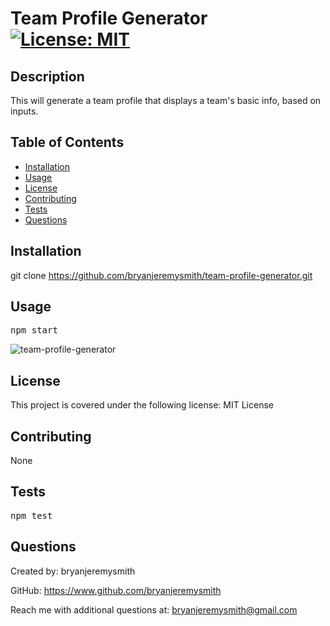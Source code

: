 # Team Profile Generator [![License: MIT](https://img.shields.io/badge/License-MIT-yellow.svg)](https://opensource.org/licenses/MIT)

## Description

This will generate a team profile that displays a team's basic info, based on inputs.

## Table of Contents

- [Installation](#installation)
- [Usage](#usage)
- [License](#license)
- [Contributing](#contributing)
- [Tests](#tests)
- [Questions](#questions)

## Installation

git clone https://github.com/bryanjeremysmith/team-profile-generator.git

## Usage

<pre>npm start</pre>

![team-profile-generator](https://user-images.githubusercontent.com/113069298/211668355-618fa57b-8763-4120-8e67-5c2ca087b61b.png)

## License 

This project is covered under the following license: MIT License

## Contributing

None

## Tests

<pre>npm test</pre>

## Questions

Created by: bryanjeremysmith

GitHub: https://www.github.com/bryanjeremysmith

Reach me with additional questions at: bryanjeremysmith@gmail.com
